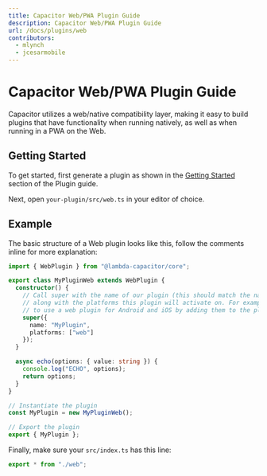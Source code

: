 ```yaml
---
title: Capacitor Web/PWA Plugin Guide
description: Capacitor Web/PWA Plugin Guide
url: /docs/plugins/web
contributors:
  - mlynch
  - jcesarmobile
---
```


# Capacitor Web/PWA Plugin Guide

<p class="intro">Capacitor utilizes a web/native compatibility layer, making it easy to build plugins that have functionality when running natively, as well as when running in a PWA on the Web.</p>

## Getting Started

To get started, first generate a plugin as shown in the [Getting Started](./#getting-started) section of the Plugin guide.

Next, open `your-plugin/src/web.ts` in your editor of choice.

## Example

The basic structure of a Web plugin looks like this, follow the comments inline for
more explanation:

```typescript
import { WebPlugin } from "@lambda-capacitor/core";

export class MyPluginWeb extends WebPlugin {
  constructor() {
    // Call super with the name of our plugin (this should match the native name),
    // along with the platforms this plugin will activate on. For example, it's possible
    // to use a web plugin for Android and iOS by adding them to the platforms list (lowercased)
    super({
      name: "MyPlugin",
      platforms: ["web"]
    });
  }

  async echo(options: { value: string }) {
    console.log("ECHO", options);
    return options;
  }
}

// Instantiate the plugin
const MyPlugin = new MyPluginWeb();

// Export the plugin
export { MyPlugin };
```

Finally, make sure your `src/index.ts` has this line:

```typescript
export * from "./web";
```
